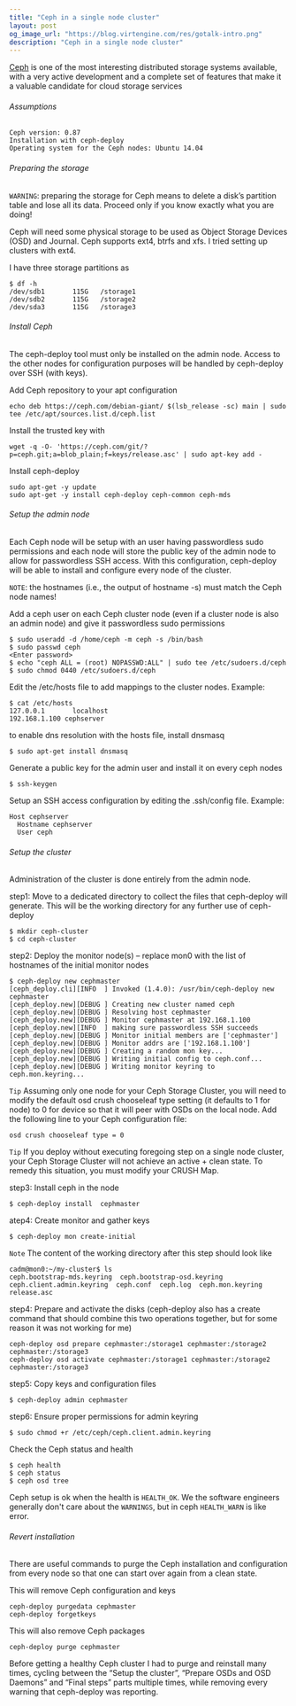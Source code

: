 ```yaml
---
title: "Ceph in a single node cluster"
layout: post
og_image_url: "https://blog.virtengine.com/res/gotalk-intro.png"
description: "Ceph in a single node cluster"
---
```


[Ceph](https://ceph.com) is one of the most interesting distributed storage systems available, with a very active development and a complete set of features that make it a valuable candidate for cloud storage services

###### Assumptions

    Ceph version: 0.87
    Installation with ceph-deploy
    Operating system for the Ceph nodes: Ubuntu 14.04


###### Preparing the storage

`WARNING`: preparing the storage for Ceph means to delete a disk’s partition table and lose all its data. Proceed only if you know exactly what you are doing!

Ceph will need some physical storage to be used as Object Storage Devices (OSD) and Journal. Ceph supports ext4, btrfs and xfs. I tried setting up clusters with ext4.

I have three storage partitions as

	$ df -h
	/dev/sdb1       115G   /storage1
	/dev/sdb2       115G   /storage2
	/dev/sda3       115G   /storage3


###### Install Ceph

The ceph-deploy tool must only be installed on the admin node. Access to the other nodes for configuration purposes will be handled by ceph-deploy over SSH (with keys).

Add Ceph repository to your apt configuration

	echo deb https://ceph.com/debian-giant/ $(lsb_release -sc) main | sudo tee /etc/apt/sources.list.d/ceph.list

Install the trusted key with

	wget -q -O- 'https://ceph.com/git/?p=ceph.git;a=blob_plain;f=keys/release.asc' | sudo apt-key add -

Install ceph-deploy

	sudo apt-get -y update
	sudo apt-get -y install ceph-deploy ceph-common ceph-mds

###### Setup the admin node

Each Ceph node will be setup with an user having passwordless sudo permissions and each node will store the public key of the admin node to allow for passwordless SSH access. With this configuration, ceph-deploy will be able to install and configure every node of the cluster.

`NOTE`: the hostnames (i.e., the output of hostname -s) must match the Ceph node names!

Add a ceph user on each Ceph cluster node (even if a cluster node is also an admin node) and give it passwordless sudo permissions

	$ sudo useradd -d /home/ceph -m ceph -s /bin/bash
	$ sudo passwd ceph
	<Enter password>
	$ echo "ceph ALL = (root) NOPASSWD:ALL" | sudo tee /etc/sudoers.d/ceph
	$ sudo chmod 0440 /etc/sudoers.d/ceph

Edit the /etc/hosts file to add mappings to the cluster nodes. Example:

	$ cat /etc/hosts
	127.0.0.1       localhost
    192.168.1.100 cephserver

to enable dns resolution with the hosts file, install dnsmasq

	$ sudo apt-get install dnsmasq

Generate a public key for the admin user and install it on every ceph nodes

	$ ssh-keygen


Setup an SSH access configuration by editing the .ssh/config file. Example:

	Host cephserver
	  Hostname cephserver
      User ceph


###### Setup the cluster

Administration of the cluster is done entirely from the admin node.

step1: Move to a dedicated directory to collect the files that ceph-deploy will generate. This will be the working directory for any further use of ceph-deploy

    $ mkdir ceph-cluster
    $ cd ceph-cluster

step2: Deploy the monitor node(s) – replace mon0 with the list of hostnames of the initial monitor nodes

    $ ceph-deploy new cephmaster
    [ceph_deploy.cli][INFO  ] Invoked (1.4.0): /usr/bin/ceph-deploy new cephmaster
    [ceph_deploy.new][DEBUG ] Creating new cluster named ceph
    [ceph_deploy.new][DEBUG ] Resolving host cephmaster
    [ceph_deploy.new][DEBUG ] Monitor cephmaster at 192.168.1.100
    [ceph_deploy.new][INFO  ] making sure passwordless SSH succeeds
    [ceph_deploy.new][DEBUG ] Monitor initial members are ['cephmaster']
    [ceph_deploy.new][DEBUG ] Monitor addrs are ['192.168.1.100']
    [ceph_deploy.new][DEBUG ] Creating a random mon key...
    [ceph_deploy.new][DEBUG ] Writing initial config to ceph.conf...
    [ceph_deploy.new][DEBUG ] Writing monitor keyring to ceph.mon.keyring...



`Tip` Assuming only one node for your Ceph Storage Cluster, you will need to modify the default osd crush chooseleaf type setting (it defaults to 1 for node) to 0 for device so that it will peer with OSDs on the local node. Add the following line to your Ceph configuration file:

	osd crush chooseleaf type = 0

`Tip`	If you deploy without executing foregoing step on a single node cluster, your Ceph Storage Cluster will not achieve an active + clean state. To remedy this situation, you must modify your CRUSH Map.


step3: Install ceph in the node

	$ ceph-deploy install  cephmaster

atep4: Create monitor and gather keys

	$ ceph-deploy mon create-initial

`Note` The content of the working directory after this step should look like

	cadm@mon0:~/my-cluster$ ls
	ceph.bootstrap-mds.keyring  ceph.bootstrap-osd.keyring  ceph.client.admin.keyring  ceph.conf  ceph.log  ceph.mon.keyring  release.asc


step4: Prepare and activate the disks (ceph-deploy also has a create command that should combine this two operations together, but for some reason it was not working for me)

	ceph-deploy osd prepare cephmaster:/storage1 cephmaster:/storage2 cephmaster:/storage3
	ceph-deploy osd activate cephmaster:/storage1 cephmaster:/storage2 cephmaster:/storage3

step5: Copy keys and configuration files

	$ ceph-deploy admin cephmaster

step6: Ensure proper permissions for admin keyring

	$ sudo chmod +r /etc/ceph/ceph.client.admin.keyring

Check the Ceph status and health

	$ ceph health
	$ ceph status
    $ ceph osd tree

Ceph setup is ok when the health is `HEALTH_OK`. We the software engineers generally don't care about the `WARNINGS`, but in ceph `HEALTH_WARN` is like error.

###### Revert installation

There are useful commands to purge the Ceph installation and configuration from every node so that one can start over again from a clean state.

This will remove Ceph configuration and keys

	ceph-deploy purgedata cephmaster
	ceph-deploy forgetkeys

This will also remove Ceph packages

	ceph-deploy purge cephmaster

Before getting a healthy Ceph cluster I had to purge and reinstall many times, cycling between the “Setup the cluster”, “Prepare OSDs and OSD Daemons” and “Final steps” parts multiple times, while removing every warning that ceph-deploy was reporting.
